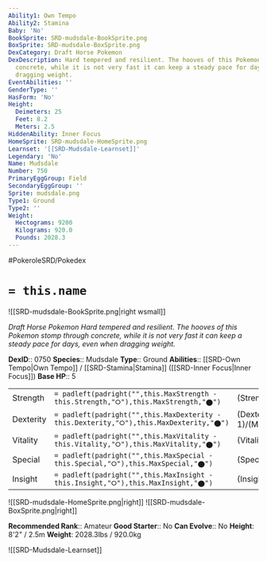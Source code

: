 ```yaml
---
Ability1: Own Tempo
Ability2: Stamina
Baby: 'No'
BookSprite: SRD-mudsdale-BookSprite.png
BoxSprite: SRD-mudsdale-BoxSprite.png
DexCategory: Draft Horse Pokemon
DexDescription: Hard tempered and resilient. The hooves of this Pokemon stomp through
  concrete, while it is not very fast it can keep a steady pace for days, even when
  dragging weight.
EventAbilities: ''
GenderType: ''
HasForm: 'No'
Height:
  Deimeters: 25
  Feet: 8.2
  Meters: 2.5
HiddenAbility: Inner Focus
HomeSprite: SRD-mudsdale-HomeSprite.png
Learnset: '[[SRD-Mudsdale-Learnset]]'
Legendary: 'No'
Name: Mudsdale
Number: 750
PrimaryEggGroup: Field
SecondaryEggGroup: ''
Sprite: mudsdale.png
Type1: Ground
Type2: ''
Weight:
  Hectograms: 9200
  Kilograms: 920.0
  Pounds: 2028.3
---
```


#PokeroleSRD/Pokedex

# `= this.name`

![[SRD-mudsdale-BookSprite.png|right wsmall]]

*Draft Horse Pokemon*
*Hard tempered and resilient. The hooves of this Pokemon stomp through concrete, while it is not very fast it can keep a steady pace for days, even when dragging weight.*

**DexID**:: 0750
**Species**:: Mudsdale
**Type**:: Ground
**Abilities**:: [[SRD-Own Tempo|Own Tempo]] / [[SRD-Stamina|Stamina]] ([[SRD-Inner Focus|Inner Focus]])
**Base HP**:: 5

|           |                                                                                        |                                          |
| --------- | -------------------------------------------------------------------------------------- | ---------------------------------------- |
| Strength  | `= padleft(padright("",this.MaxStrength - this.Strength,"⭘"),this.MaxStrength,"⬤")`    | (Strength::3)/(MaxStrength::7)   |
| Dexterity | `= padleft(padright("",this.MaxDexterity - this.Dexterity,"⭘"),this.MaxDexterity,"⬤")` | (Dexterity:: 1)/(MaxDexterity::3) |
| Vitality  | `= padleft(padright("",this.MaxVitality - this.Vitality,"⭘"),this.MaxVitality,"⬤")`    | (Vitality::3)/(MaxVitality::6)   |
| Special   | `= padleft(padright("",this.MaxSpecial - this.Special,"⭘"),this.MaxSpecial,"⬤")`       | (Special::2)/(MaxSpecial::4)     |
| Insight   | `= padleft(padright("",this.MaxInsight - this.Insight,"⭘"),this.MaxInsight,"⬤")`       | (Insight::2)/(MaxInsight::5)     |

![[SRD-mudsdale-HomeSprite.png|right]]
![[SRD-mudsdale-BoxSprite.png|right]]

**Recommended Rank**:: Amateur
**Good Starter**:: No
**Can Evolve**:: No
**Height**: 8'2" / 2.5m
**Weight**: 2028.3lbs / 920.0kg

![[SRD-Mudsdale-Learnset]]